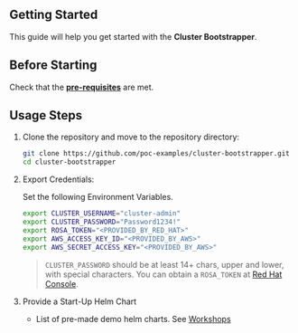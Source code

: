 ## Getting Started

This guide will help you get started with the **Cluster Bootstrapper**.

## Before Starting

Check that the **[pre-requisites](prerequisites.md)** are met.

## Usage Steps

1. Clone the repository and move to the repository directory:

   ```bash
   git clone https://github.com/poc-examples/cluster-bootstrapper.git
   cd cluster-bootstrapper
   ```

2. Export Credentials:

   Set the following Environment Variables.

   ```bash
   export CLUSTER_USERNAME="cluster-admin"
   export CLUSTER_PASSWORD="Password1234!"
   export ROSA_TOKEN="<PROVIDED_BY_RED_HAT>"
   export AWS_ACCESS_KEY_ID="<PROVIDED_BY_AWS>"
   export AWS_SECRET_ACCESS_KEY="<PROVIDED_BY_AWS>"
   ```

   > `CLUSTER_PASSWORD` should be at least 14+ chars, upper and lower, with special characters. You can obtain a `ROSA_TOKEN` at [Red Hat Console](https://console.redhat.com/).

3. Provide a Start-Up Helm Chart

   - List of pre-made demo helm charts.  See [Workshops](https://github.com/poc-examples/workshops/blob/main/docs/README.md)
